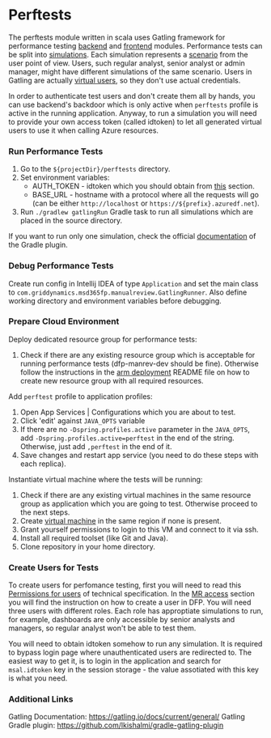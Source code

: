 # Perftests

The perftests module written in scala uses Gatling framework for performance testing [backend](../backend) and [frontend](../frontend) modules. 
Performance tests can be split into [simulations](https://gatling.io/docs/current/general/concepts/#simulation). Each simulation represents a 
[scenario](https://gatling.io/docs/current/general/concepts/#scenario) from the user point of view. Users, such regular analyst, senior analyst 
or admin manager, might have different simulations of the same scenario. Users in Gatling are actually 
[virtual users](https://gatling.io/docs/current/general/concepts/#virtual-user), so they don't use actual credentials. 

In order to authenticate test users and don't create them all by hands, you can use backend's backdoor which is only active when `perftests` 
profile is active in the running application. Anyway, to run a simulation you will need to provide your own access token (called idtoken) to let
all generated virtual users to use it when calling Azure resources.

### Run Performance Tests

1. Go to the `${projectDir}/perftests` directory.
1. Set environment variables:
    * AUTH_TOKEN - idtoken which you should obtain from [this](#create-users-for-tests) section.
    * BASE_URL - hostname with a protocol where all the requests will go (can be either `http://localhost` or `https://${prefix}.azuredf.net`).
1. Run `./gradlew gatlingRun` Gradle task to run all simulations which are placed in the source directory.

If you want to run only one simulation, check the official [documentation](https://github.com/lkishalmi/gradle-gatling-plugin#default-tasks) of 
the Gradle plugin.

### Debug Performance Tests

Create run config in Intellij IDEA of type `Application` and set the main class to `com.griddynamics.msd365fp.manualreview.GatlingRunner`. Also
define working directory and environment variables before debugging.

### Prepare Cloud Environment

Deploy dedicated resource group for performance tests:

1. Check if there are any existing resource group which is acceptable for running performance tests (dfp-manrev-dev should be fine). Otherwise follow
the instructions in the [arm deployment](../arm) README file on how to create new resource group with all required resources.

Add `perftest` profile to application profiles:

1. Open App Services | Configurations which you are about to test.
1. Click 'edit' against `JAVA_OPTS` variable
1. If there are no `-Dspring.profiles.active` parameter in the `JAVA_OPTS`, add `-Dspring.profiles.active=perftest` in the end of the string. 
Otherwise, just add `,perftest` in the end of it.
1. Save changes and restart app service (you need to do these steps with each replica).

Instantiate virtual machine where the tests will be running:

1. Check if there are any existing virtual machines in the same resource group as application which you are going to test. Otherwise proceed to the next steps.
1. Create [virtual machine](https://docs.microsoft.com/en-us/azure/virtual-machines/linux/quick-create-portal) in the same region if none is present. 
1. Grant yourself permissions to login to this VM and connect to it via ssh.
1. Install all required toolset (like Git and Java).
1. Clone repository in your home directory.

### Create Users for Tests

To create users for perfomance testing, first you will need to read this 
[Permissions for users](https://microsoft.sharepoint.com/:w:/r/teams/LinkedInMRTool/Shared%20Documents/General/Engineering/Manual%20Review%20tool%20-%20Technical%20Specification.docx?d=w90393e00ea5446dea32f0dc310ed08f9&csf=1&web=1&e=xngeEm) 
of technical specification. In the [MR access](https://microsoft.sharepoint.com/:w:/r/teams/LinkedInMRTool/Shared%20Documents/General/Engineering/Manual%20Review%20tool%20-%20Technical%20Specification.docx?d=w90393e00ea5446dea32f0dc310ed08f9&csf=1&web=1&e=xngeEm)
section you will find the instruction on how to create a user in DFP. You will need three users with different roles. Each role has approptiate
simulations to run, for example, dashboards are only accessible by senior analysts and managers, so regular analyst won't be able to test them.

You will need to obtain idtoken somehow to run any simulation. It is required to bypass login page where unauthenticated users are redirected to.
The easiest way to get it, is to login in the application and search for `msal.idtoken` key in the session storage - the value assotiated with this key is what
you need.

### Additional Links

Gatling Documentation: https://gatling.io/docs/current/general/
Gatling Gradle plugin: https://github.com/lkishalmi/gradle-gatling-plugin
